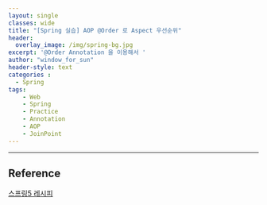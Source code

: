 ```yaml
--- 
layout: single
classes: wide
title: "[Spring 실습] AOP @Order 로 Aspect 우선순위"
header:
  overlay_image: /img/spring-bg.jpg
excerpt: '@Order Annotation 을 이용해서 '
author: "window_for_sun"
header-style: text
categories :
  - Spring
tags:
    - Web
    - Spring
    - Practice
    - Annotation
    - AOP
    - JoinPoint 
---  
```



---
## Reference
[스프링5 레시피](https://book.naver.com/bookdb/book_detail.nhn?bid=13911953)  
